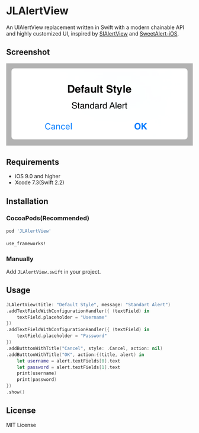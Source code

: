 JLAlertView
===========

An UIAlertView replacement written in Swift with a modern chainable API and highly customized UI, inspired by [SIAlertView](https://github.com/Sumi-Interactive/SIAlertView) and [SweetAlert-iOS](https://github.com/codestergit/SweetAlert-iOS).

## Screenshot

![screenshot](./screenshot.png)


## Requirements

* iOS 9.0 and higher
* Xcode 7.3(Swift 2.2)

## Installation

### CocoaPods(Recommended)

```ruby
pod 'JLAlertView'

use_frameworks!
```

### Manually

Add `JLAlertView.swift` in your project.

## Usage

```swift
JLAlertView(title: "Default Style", message: "Standart Alert")
.addTextFieldWithConfigurationHandler({ (textField) in
    textField.placeholder = "Username"
})
.addTextFieldWithConfigurationHandler({ (textField) in
    textField.placeholder = "Password"
})
.addButttonWithTitle("Cancel", style: .Cancel, action: nil)
.addButttonWithTitle("OK", action:{(title, alert) in
    let username = alert.textFields[0].text
    let password = alert.textFields[1].text
    print(username)
    print(password)
})
.show()
```

## License

MIT License